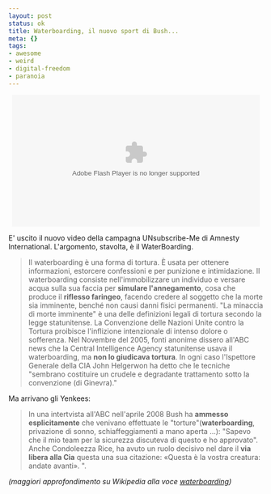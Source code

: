```yaml
--- 
layout: post
status: ok
title: Waterboarding, il nuovo sport di Bush...
meta: {}
tags: 
- awesome
- weird
- digital-freedom
- paranoia
---
```

<center>
<object type="application/x-shockwave-flash" data="http://unsubscribe-me.org/films/blipesque-sof-480.swf" width="490" height="260" allowfullscreen="true" id="showplayer"><param name="movie" value="http://unsubscribe-me.org/films/blipesque-sof-480.swf" /><param name="quality" value="best" /><param name="bgcolor" value="#000000" /><embed src="http://unsubscribe-me.org/films/blipesque-sof-480.swf" quality="best" width="490" height="260" bgcolor="#000000" name="showplayer" type="application/x-shockwave-flash"></embed></object>  
</center>
  
E' uscito il nuovo video della campagna UNsubscribe-Me di Amnesty International. L'argomento, stavolta, è il WaterBoarding.  
  
> Il waterboarding è una forma di tortura.
> È usata per ottenere informazioni, estorcere confessioni e per punizione e intimidazione. Il waterboarding consiste nell'immobilizzare un individuo e versare acqua sulla sua faccia per **simulare l'annegamento**, cosa che produce il **riflesso faringeo**, facendo credere al soggetto che la morte sia imminente, benché non causi danni fisici permanenti. "La minaccia di morte imminente" è una delle definizioni legali di tortura secondo la legge statunitense.
> La Convenzione delle Nazioni Unite contro la Tortura proibisce l'inflizione intenzionale di intenso dolore o sofferenza. Nel Novembre del 2005, fonti anonime dissero all'ABC news che la Central Intelligence Agency statunitense usava il waterboarding, ma **non lo giudicava tortura**.
> In ogni caso l'Ispettore Generale della CIA John Helgerwon ha detto che le tecniche "sembrano costituire un crudele e degradante trattamento sotto la convenzione (di Ginevra)."  
  
Ma arrivano gli Yenkees:  
  
> In una intertvista all'ABC nell'aprile 2008 Bush ha **ammesso esplicitamente** che venivano effettuate le "torture"(**waterboarding**, privazione di sonno, schiaffeggiamenti a mano aperta ...): "Sapevo che il mio team per la sicurezza discuteva di questo e ho approvato". Anche Condoleezza Rice, ha avuto un ruolo decisivo nel dare il **via libera alla Cia** questa una sua citazione: «Questa è la vostra creatura: andate avanti». ".  
  
*(maggiori approfondimento su Wikipedia alla voce [waterboarding](http://it.wikipedia.org/wiki/Waterboarding))*  
  
 
